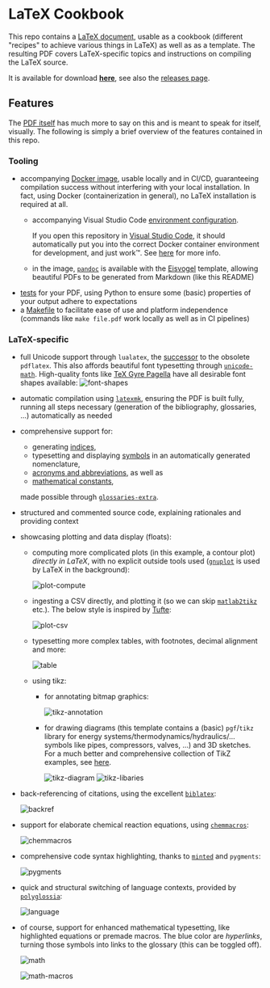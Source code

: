 # LaTeX Cookbook

This repo contains a [LaTeX document](cookbook.tex), usable as a cookbook (different "recipes" to achieve various things in LaTeX) as well as as a template.
The resulting PDF covers LaTeX-specific topics and instructions on compiling the LaTeX source.

It is available for download [**here**][download], see also the [releases page](https://github.com/alexpovel/latex-cookbook/releases).

## Features

The [PDF itself][download] has much more to say on this and is meant to speak for itself, visually.
The following is simply a brief overview of the features contained in this repo.

### Tooling

- accompanying [Docker image](.devcontainer/image/Dockerfile), usable locally and in CI/CD, guaranteeing compilation success without interfering with your local installation.
  In fact, using Docker (containerization in general), no LaTeX installation is required at all.
  - accompanying Visual Studio Code [environment configuration](.devcontainer/devcontainer.json).

    If you open this repository in [Visual Studio Code](https://code.visualstudio.com/), it should automatically put you into the correct Docker container environment for development, and just work™.
    See [here](.devcontainer/README.md) for more info.
  - in the image, [`pandoc`](https://pandoc.org/) is available with the [Eisvogel](https://github.com/Wandmalfarbe/pandoc-latex-template) template, allowing beautiful PDFs to be generated from Markdown (like this README)
- [tests](tests/config.yml) for your PDF, using Python to ensure some (basic) properties of your output adhere to expectations
- a [Makefile](Makefile) to facilitate ease of use and platform independence (commands like `make file.pdf` work locally as well as in CI pipelines)

### LaTeX-specific

- full Unicode support through `lualatex`, the [successor](https://en.wikipedia.org/wiki/LuaTeX) to the obsolete `pdflatex`.
  This also affords beautiful font typesetting through [`unicode-math`](https://ctan.org/pkg/unicode-math).
  High-quality fonts like [TeX Gyre Pagella](https://ctan.org/pkg/tex-gyre-pagella) have all desirable font shapes available:
  ![font-shapes](images/bitmaps/readme/font-shapes.png)
- automatic compilation using [`latexmk`](.latexmkrc), ensuring the PDF is built fully, running all steps necessary (generation of the bibliography, glossaries, ...) automatically as needed
- comprehensive support for:
  - generating [indices](bib/glossaries/index/),
  - typesetting and displaying [symbols](bib/glossaries/symbols/) in an automatically generated nomenclature,
  - [acronyms and abbreviations](bib/glossaries/abbreviations.bib), as well as
  - [mathematical constants](bib/glossaries/constants.bib),

  made possible through [`glossaries-extra`](https://ctan.org/pkg/glossaries-extra).
- structured and commented source code, explaining rationales and providing context
- showcasing plotting and data display (floats):
  - computing more complicated plots (in this example, a contour plot) *directly in LaTeX*, with no explicit outside tools used ([`gnuplot`](http://www.gnuplot.info/) is used by LaTeX in the background):

    ![plot-compute](images/bitmaps/readme/plot-compute.png)
  - ingesting a CSV directly, and plotting it (so we can skip [`matlab2tikz`](https://www.mathworks.com/matlabcentral/fileexchange/22022-matlab2tikz-matlab2tikz) etc.).
    The below style is inspired by [Tufte](https://www.edwardtufte.com/tufte/):

    ![plot-csv](images/bitmaps/readme/plot-csv.png)
  - typesetting more complex tables, with footnotes, decimal alignment and more:

    ![table](images/bitmaps/readme/tables.png)
  - using tikz:
    - for annotating bitmap graphics:

      ![tikz-annotation](images/bitmaps/readme/tikz-annotations.png)
    - for drawing diagrams (this template contains a (basic) `pgf`/`tikz` library for energy systems/thermodynamics/hydraulics/... symbols like pipes, compressors, valves, ...) and 3D sketches.
      For a much better and comprehensive collection of TikZ examples, see [here](https://texample.net/tikz/examples/).

      ![tikz-diagram](images/bitmaps/readme/tikz-diagram.png)
      ![tikz-libaries](images/bitmaps/readme/tikz-libraries.png)
- back-referencing of citations, using the excellent [`biblatex`](https://ctan.org/pkg/biblatex):

  ![backref](images/bitmaps/readme/backref.png)
- support for elaborate chemical reaction equations, using [`chemmacros`](https://ctan.org/pkg/chemmacros):

  ![chemmacros](images/bitmaps/readme/chem.png)
- comprehensive code syntax highlighting, thanks to [`minted`](https://ctan.org/pkg/minted) and `pygments`:

  ![pygments](images/bitmaps/readme/code.png)
- quick and structural switching of language contexts, provided by [`polyglossia`](https://ctan.org/pkg/polyglossia):

  ![language](images/bitmaps/readme/language.png)
- of course, support for enhanced mathematical typesetting, like highlighted equations or premade macros.
  The blue color are *hyperlinks*, turning those symbols into links to the glossary (this can be toggled off).

  ![math](images/bitmaps/readme/math.png)

  ![math-macros](images/bitmaps/readme/math-macros.png)

[download]: https://github.com/alexpovel/latex-cookbook/releases/latest/download/cookbook.pdf
